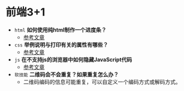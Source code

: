 # 前端3+1
- `html` **如何使用纯html制作一个进度条？**
    - [参考文章](https://www.php.cn/css-tutorial-412435.html)
- `css` **举例说明与打印有关的属性有哪些？**
    - [参考文章](http://caibaojian.com/css3/properties/printing/index.htm)
- `js` **在不支持js的浏览器中如何隐藏JavaScript代码**
    - [参考文章](http://www.imooc.com/wenda/detail/475866)
- `软技能` **二维码会不会重复？如果重复怎么办？**
    - 二维码编码的信息可能重复，可以自定义一个编码方式或解码方式。